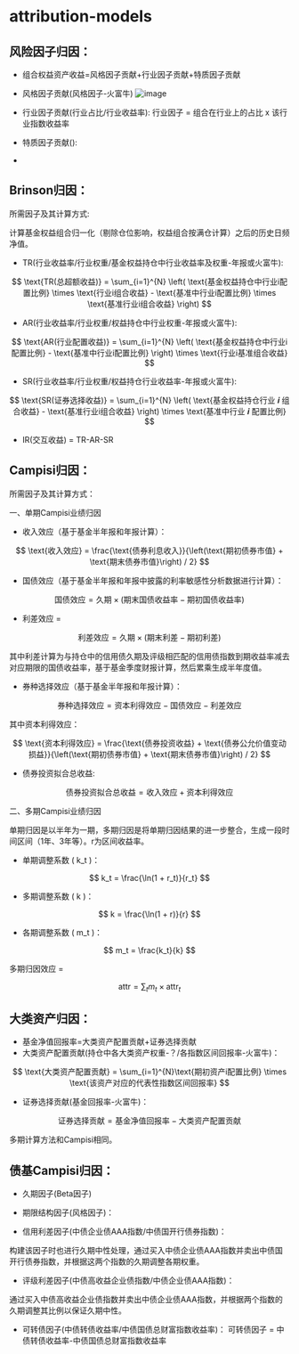# attribution-models

## 风险因子归因：
- 组合权益资产收益=风格因子贡献+行业因子贡献+特质因子贡献
- 风格因子贡献(风格因子-火富牛)
  ![image](https://github.com/user-attachments/assets/927949e9-5fd1-4ee6-a09a-04e02dab912b)

- 行业因子贡献(行业占比/行业收益率):
行业因子 = 组合在行业上的占比 x 该行业指数收益率
- 特质因子贡献():
- 


## Brinson归因：
所需因子及其计算方式:

计算基金权益组合归一化（剔除仓位影响，权益组合按满仓计算）之后的历史日频净值。

- TR(行业收益率/行业权重/基金权益持仓中行业收益率及权重-年报或火富牛):

$$
\text{TR(总超额收益)} = \sum_{i=1}^{N} \left( \text{基金权益持仓中行业i配置比例} \times \text{行业i组合收益} - \text{基准中行业i配置比例} \times \text{基准行业i组合收益} \right)
$$

- AR(行业收益率/行业权重/权益持仓中行业权重-年报或火富牛): 

$$
\text{AR(行业配置收益)} = \sum_{i=1}^{N} \left( \text{基金权益持仓中行业i配置比例} - \text{基准中行业i配置比例} \right) \times \text{行业i基准组合收益}
$$

- SR(行业收益率/行业权重/权益持仓行业收益率-年报或火富牛):

$$
\text{SR(证券选择收益)} = \sum_{i=1}^{N} \left( \text{基金权益持仓行业 𝒊 组合收益} - \text{基准行业i组合收益} \right) \times \text{基准中行业 𝒊 配置比例}
$$

- IR(交互收益) = TR-AR-SR

## Campisi归因：

所需因子及其计算方式：

一、单期Campisi业绩归因

- 收入效应（基于基金半年报和年报计算）： 

$$
\text{收入效应} = \frac{\text{债券利息收入}}{\left(\text{期初债券市值} + \text{期末债券市值}\right) / 2}
$$

- 国债效应（基于基金半年报和年报中披露的利率敏感性分析数据进行计算）：

$$
\text{国债效应} = \text{久期} \times \left(\text{期末国债收益率} - \text{期初国债收益率}\right)
$$

- 利差效应 = 

$$
\text{利差效应} = \text{久期} \times \left(\text{期末利差} - \text{期初利差}\right)
$$

其中利差计算为与持仓中的信用债久期及评级相匹配的信用债指数到期收益率减去对应期限的国债收益率，基于基金季度财报计算，然后累乘生成半年度值。

- 券种选择效应（基于基金半年报和年报计算）：

$$
\text{券种选择效应} = \text{资本利得效应} - \text{国债效应} - \text{利差效应}
$$

其中资本利得效应：

$$
\text{资本利得效应} = \frac{\text{债券投资收益} + \text{债券公允价值变动损益}}{\left(\text{期初债券市值} + \text{期末债券市值}\right) / 2}
$$

- 债券投资拟合总收益:

$$
\text{债券投资拟合总收益} = \text{收入效应} + \text{资本利得效应}
$$

二、多期Campisi业绩归因

单期归因是以半年为一期，多期归因是将单期归因结果的进一步整合，生成一段时间区间（1年、3年等）。r为区间收益率。

- 单期调整系数 \( k_t \)：
  
$$ k_t = \frac{\ln(1 + r_t)}{r_t} $$

- 多期调整系数 \( k \)：

$$ k = \frac{\ln(1 + r)}{r} $$

- 各期调整系数 \( m_t \)：
  
$$ m_t = \frac{k_t}{k} $$

多期归因效应 = 

$$ \text{attr} = \sum_t m_t \times \text{attr}_t $$ 

## 大类资产归因：

- 基金净值回报率=大类资产配置贡献+证券选择贡献
- 大类资产配置贡献(持仓中各大类资产权重-？/各指数区间回报率-火富牛)：

$$
\text{大类资产配置贡献} = \sum_{i=1}^{N}\text{期初资产i配置比例} \times \text{该资产对应的代表性指数区间回报率}
$$

- 证券选择贡献(基金回报率-火富牛)：

$$ 
\text{证券选择贡献} = \text{基金净值回报率} - \text{大类资产配置贡献}
$$

多期计算方法和Campisi相同。

## 债基Campisi归因：
- 久期因子(Beta因子)

- 期限结构因子(风格因子)：

- 信用利差因子(中债企业债AAA指数/中债国开行债券指数)：
  
构建该因子时也进行久期中性处理，通过买入中债企业债AAA指数并卖出中债国开行债券指数，并根据这两个指数的久期调整各期权重。

- 评级利差因子(中债高收益企业债指数/中债企业债AAA指数)：

通过买入中债高收益企业债指数并卖出中债企业债AAA指数，并根据两个指数的久期调整其比例以保证久期中性。
  
- 可转债因子(中债转债收益率/中债国债总财富指数收益率)：
可转债因子 = 中债转债收益率-中债国债总财富指数收益率


